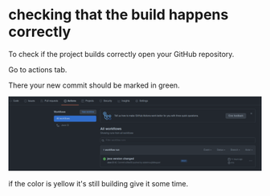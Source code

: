 # checking that the build happens correctly
To check if the project builds correctly open your GitHub repository.  

Go to actions tab.  

There your new commit should be marked in green.  

![action](assets/actions.png)

if the color is yellow it's still building give it some time.